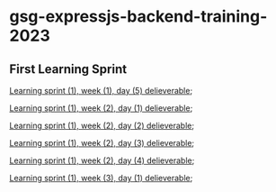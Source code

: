 # gsg-expressjs-backend-training-2023

## First Learning Sprint

[Learning sprint (1), week (1), day (5) delieverable](https://github.com/orjwan-alrajaby/gsg-expressjs-backend-training-2023/blob/main/learning-sprint-1/week1-day5-task/task.md); 

[Learning sprint (1), week (2), day (1) delieverable](https://github.com/orjwan-alrajaby/gsg-expressjs-backend-training-2023/blob/main/learning-sprint-1/week2-day1-tasks/tasks.md); 

[Learning sprint (1), week (2), day (2) delieverable](https://github.com/orjwan-alrajaby/gsg-expressjs-backend-training-2023/blob/main/learning-sprint-1/week2-day2-tasks/tasks.md); 

[Learning sprint (1), week (2), day (3) delieverable](https://github.com/orjwan-alrajaby/gsg-expressjs-backend-training-2023/blob/main/learning-sprint-1/week2-day3-tasks/tasks.md); 

[Learning sprint (1), week (2), day (4) delieverable](https://github.com/orjwan-alrajaby/gsg-expressjs-backend-training-2023/blob/main/learning-sprint-1/week2-day4-tasks/tasks.md);

[Learning sprint (1), week (3), day (1) delieverable](https://github.com/orjwan-alrajaby/gsg-expressjs-backend-training-2023/blob/main/learning-sprint-1/week3-day1-tasks/tasks.md);